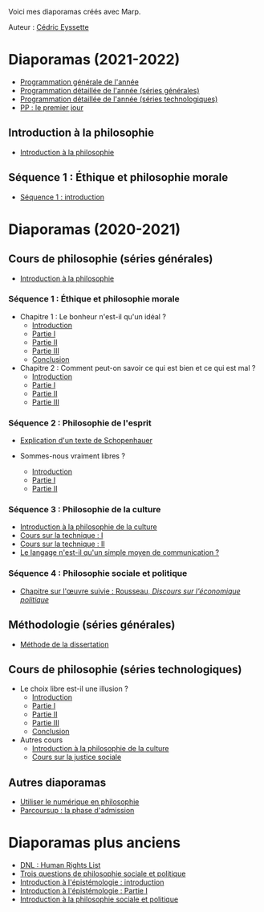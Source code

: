 Voici mes diaporamas créés avec Marp.

Auteur : [Cédric Eyssette](https://eyssette.github.io/)

# Diaporamas (2021-2022)

- [Programmation générale de l'année](https://eyssette.github.io/marp-slides/slides/plan-2021-2022.html)
- [Programmation détaillée de l'année (séries générales)](https://eyssette.github.io/marp-slides/slides/plan-details-2021-2022.html)
- [Programmation détaillée de l'année (séries technologiques)](https://eyssette.github.io/marp-slides/slides/plan-details-techno-2021-2022.html)
- [PP : le premier jour](https://eyssette.github.io/marp-slides/slides/pp21-premier-jour.html)

## Introduction à la philosophie

- [Introduction à la philosophie](2021-2022/introduction-philosophie-21.html)

## Séquence 1 : Éthique et philosophie morale

- [Séquence 1 : introduction](2021-2022/sequence1-éthique-et-philosophie-morale.html)

# Diaporamas (2020-2021)

## Cours de philosophie (séries générales)

- [Introduction à la philosophie](https://eyssette.github.io/marp-slides/slides/introduction-philosophie.html)

### Séquence 1 : Éthique et philosophie morale

- Chapitre 1 : Le bonheur n'est-il qu'un idéal ?
	- [Introduction](https://eyssette.github.io/marp-slides/slides/Le_bonheur_n_est_il_qu_un_ideal-introduction.html)
	- [Partie I](https://eyssette.github.io/marp-slides/slides/Le_bonheur_n_est_il_qu_un_ideal-partieI.html)
	- [Partie II](https://eyssette.github.io/marp-slides/slides/Le_bonheur_n_est_il_qu_un_ideal-partieII.html)
	- [Partie III](https://eyssette.github.io/marp-slides/slides/Le_bonheur_n_est_il_qu_un_ideal-partieIII.html)
	- [Conclusion](https://eyssette.github.io/marp-slides/slides/Le_bonheur_n_est_il_qu_un_ideal-conclusion.html)
- Chapitre 2 : Comment peut-on savoir ce qui est bien et ce qui est mal ?
	- [Introduction](https://eyssette.github.io/marp-slides/slides/Comment_peut_on_savoir_ce_qui_est_bien_et_ce_qui_est_mal-introduction.html)
	- [Partie I](https://eyssette.github.io/marp-slides/slides/Comment_peut_on_savoir_ce_qui_est_bien_et_ce_qui_est_mal-partieI.html)
	- [Partie II](https://eyssette.github.io/marp-slides/slides/Comment_peut_on_savoir_ce_qui_est_bien_et_ce_qui_est_mal-partieII.html)
	- [Partie III](https://eyssette.github.io/marp-slides/slides/Comment_peut_on_savoir_ce_qui_est_bien_et_ce_qui_est_mal-partieIII.html)

### Séquence 2 : Philosophie de l'esprit

- [Explication d'un texte de Schopenhauer](https://eyssette.github.io/marp-slides/slides/Explication_texte_Schopenhauer.html)

- Sommes-nous vraiment libres ?
	- [Introduction](https://eyssette.github.io/marp-slides/slides/Sommes_nous_vraiment_libres-introduction.html)
	- [Partie I](https://eyssette.github.io/marp-slides/slides/Sommes_nous_vraiment_libres-partieI.html)
	- [Partie II](https://eyssette.github.io/marp-slides/slides/Sommes_nous_vraiment_libres-partieII.html)

### Séquence 3 : Philosophie de la culture

- [Introduction à la philosophie de la culture](https://eyssette.github.io/marp-slides/slides/Sequence3-philosophie_de_la_culture.html)
- [Cours sur la technique : I](https://eyssette.github.io/marp-slides/slides/cours-technique-I.html)
- [Cours sur la technique : II](https://eyssette.github.io/marp-slides/slides/cours-technique-II.html)
- [Le langage n'est-il qu'un simple moyen de communication ?](https://eyssette.github.io/marp-slides/slides/Le_langage_est_il_un_simple_moyen_de_communication.html)

### Séquence 4 : Philosophie sociale et politique

- [Chapitre sur l'œuvre suivie : Rousseau, _Discours sur l'économique politique_](https://eyssette.github.io/marp-slides/slides/Rousseau-Discours-sur-l-economie-politique.html)


## Méthodologie (séries générales)

- [Méthode de la dissertation](https://eyssette.github.io/marp-slides/slides/TG-methode-dissertation.html)

## Cours de philosophie (séries technologiques)


- Le choix libre est-il une illusion ?
	- [Introduction](https://eyssette.github.io/marp-slides/slides/Le_choix_libre_est_il_une_illusion-introduction.html)
	- [Partie I](https://eyssette.github.io/marp-slides/slides/Le_choix_libre_est_il_une_illusion-partieI.html)
	- [Partie II](https://eyssette.github.io/marp-slides/slides/Le_choix_libre_est_il_une_illusion-partieII.html)
	- [Partie III](https://eyssette.github.io/marp-slides/slides/Le_choix_libre_est_il_une_illusion-partieIII.html)
	- [Conclusion](https://eyssette.github.io/marp-slides/slides/Le_choix_libre_est_il_une_illusion-conclusion.html)
- Autres cours
	- [Introduction à la philosophie de la culture](https://eyssette.github.io/marp-slides/slides/Sequence2-Philosophie_de_la_culture.html)
	- [Cours sur la justice sociale](https://eyssette.github.io/marp-slides/slides/justice_sociale.html)

## Autres diaporamas

- [Utiliser le numérique en philosophie](https://eyssette.github.io/marp-slides/slides/Formation_numérique.html)
- [Parcoursup : la phase d'admission](https://eyssette.github.io/marp-slides/slides/Parcoursup-phase-admission.html)

# Diaporamas plus anciens

- [DNL : Human Rights List](https://eyssette.github.io/marp-slides/slides/DNL-human-rights-list.html)
- [Trois questions de philosophie sociale et politique](https://eyssette.github.io/marp-slides/slides/Trois-questions-de-philosophie-sociale-et-politique.html)
- [Introduction à l'épistémologie : introduction](https://eyssette.github.io/marp-slides/slides/introduction-epistemologie-intro.html)
- [Introduction à l'épistémologie : Partie I](https://eyssette.github.io/marp-slides/slides/introduction-epistemologie-partie-I.html)
- [Introduction à la philosophie sociale et politique](https://eyssette.github.io/marp-slides/slides/introduction-philosophie-sociale-et-politique.html)